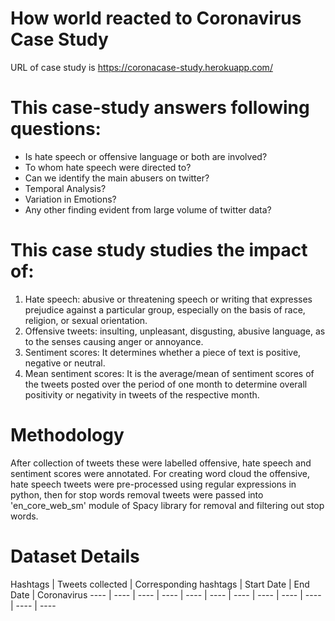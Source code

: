 # How world reacted to Coronavirus Case Study

URL of case study is https://coronacase-study.herokuapp.com/

# This case-study answers following questions:

- Is hate speech or offensive language or both are involved?
- To whom hate speech were directed to?
- Can we identify the main abusers on twitter?
- Temporal Analysis?
- Variation in Emotions?
- Any other finding evident from large volume of twitter data?

# This case study studies the impact of:

1. Hate speech: abusive or threatening speech or writing that expresses prejudice against a particular group, especially on the basis of race, religion, or sexual orientation. 
2. Offensive tweets: insulting, unpleasant, disgusting, abusive language, as to the senses causing anger or annoyance. 
3. Sentiment scores: It determines whether a piece of text is positive, negative or neutral. 
4. Mean sentiment scores: It is the average/mean of sentiment scores of the tweets posted over the period of one month to determine overall positivity or negativity in tweets of the respective month.

# Methodology

After collection of tweets these were labelled offensive, hate speech and sentiment scores were annotated.
For creating word cloud the offensive, hate speech tweets were pre-processed using regular expressions in python, then for stop words removal tweets were passed into 'en_core_web_sm' module of Spacy library for removal and filtering out stop words.

# Dataset Details

Hashtags | Tweets collected | Corresponding hashtags | Start Date | End Date | Coronavirus 
---- | ---- | ---- | ---- | ---- | ---- | ---- | ---- | ---- | ---- | ---- | ----



